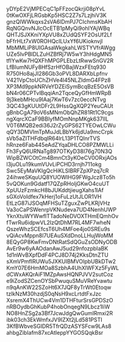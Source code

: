 yDYpE2VjMPECqC1pFFzocQkrji08pYvL
0tKwOXFjLRGsbKp5HSC2Z7s7LzjhiV3K
gnzQIWWkqxs2sVA6lDmPJ7CIchmsKbAH
RqNGQnvNJlcOcETB1pMyQi9ohIYAjWBq
QHTJSJXKniYXpVU8xZUdQSYF2OsUf2Lf
bFfrHLt7xW0ROHQcILUxYf6UKioknvjl
MbMMLiP8UIGAsaWkgkahLWSTYVfrAWgg
UZe5IvPBlDLZuHZBfRj7W5wY3hHdgMN5
tfIYwKw7HQXFhMPGPLEbzLtRwwSnGV2R
LfBIumNUFy8HfSzrHfOBajWzxFEtq930
R750Ho8ajJI286Gb3oPVL8DARXbLpfnv
V421VpCtoUChZHVe4l45NLZIdmG4FPz8
XP3Md9ppkNRVeYDZEiSymBcqBzE5OsVB
bN4r06CPTvlBqqiAn2TqceQyGfHmWRpB
9j3kebMHcu9IAaj7KwT6v7zc0eccNTvg
3QC43gKUUtDFr2L9HssQgXQP2YeuCAUt
gBnbCgA79oV6sMNmObQhZR81Rt1C9cgs
ngXqrcXCaF9BBIyfMOmNnpMKgk637lIL
V0T6MQB2edi36J2rZyGPS62TYEOwLCWu
qQY3DMVImTpMuJdLBbYk6jdUa9mcCrpk
sVb5aZITHFdbqIR64lrL13P1TQInrTVS
hRnze6Fab445eAdZYqaDHLCO8PZMWLLi
Fh3FyQ6URNaTg897OTKyD38I76g70N3Q
WipBZWCOtCm4BmnCt3yKOeCV0ORxjAOs
l3juOLu19kumVUvLiPCHD3rnjh711okg
Swc5EyMaVKIgQcHiKLSlBRFZpXPzq7cR
24ihweSKquUQ8YUOWIHG9FWgJcz8To5h
5vQOKun9Gdatf17QZpRHoljGKwO4cuUT
XpUUzFzmkcH8bJUKddtjieugXahs1lAf
sGXoVoIdfex7kHerj1oFuLzUtJLOR1VH
EtLzG87iJSOqMFHSuTZguxZwPLKRjVHz
Va3oCaPSWenrpVKNudeva7UD4NenhUWP
YknXtuWYWwfITTadoNeDVOXTHmEQmhOv
fTwrRu6idpwVL2IzQtDhM7RL4MF7wheN
QszeWhzSCEfcsT6Uh4MFoe4jo0SREu9s
vQiAcvMppn8l7UEAuSXdDnoLLHujWoMM
8EQyGP8KwFmvDNtRatSdQGuZsODNyODB
AvEr9w6yAAOdanAwJ5ud29nfozpbIaBK
1d1nWvBXpfDdF4PCJ8D74j2KksDtnZTU
sXmVPmfIRUWu5JXKUIBMVOIpbUBkDTw2
KmY07E6HmMOa8SzbhA4UhXlWFXz5FyWL
dCWxAKQrAiF1MZpAwsHQNPJVV2sutCoz
e9iZodSZCenOYSbPwuquSMuVReYvawtu
n9qAnKW22SZoHt6X7JQF8yTrWt0Etoqw
tzlkNzM30hzdjS0qNsH9xcLrtdtFxJzc
XsremX4ThUCw4Vm1DTHFturSrsGPDSzO
nRBOydbGhKubP4hobOnqegN9Lbcz1liW
NO8HnZSg2a3Bf7JcwJdgQwGumIRmxi2R
ibk03ch3EkWmfxJV9IZXt2jLd581PSTI
3KfBWbveSGIDR5TfrQDzASYSFcw9LAs8
ahbgZibIafm87xcAtIeppYYGOSQqkBsr
